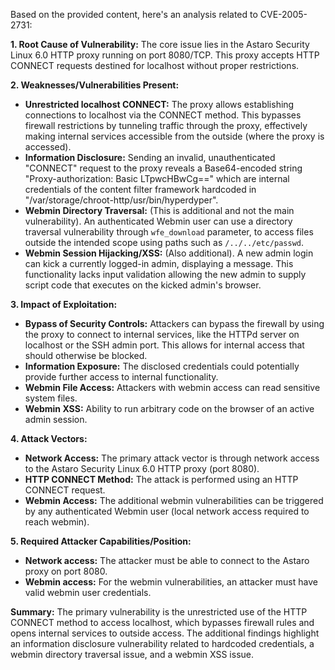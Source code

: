 Based on the provided content, here's an analysis related to CVE-2005-2731:

**1. Root Cause of Vulnerability:**
The core issue lies in the Astaro Security Linux 6.0 HTTP proxy running on port 8080/TCP. This proxy accepts HTTP CONNECT requests destined for localhost without proper restrictions.

**2. Weaknesses/Vulnerabilities Present:**
- **Unrestricted localhost CONNECT:** The proxy allows establishing connections to localhost via the CONNECT method. This bypasses firewall restrictions by tunneling traffic through the proxy, effectively making internal services accessible from the outside (where the proxy is accessed).
- **Information Disclosure:** Sending an invalid, unauthenticated "CONNECT" request to the proxy reveals a Base64-encoded string  "Proxy-authorization: Basic LTpwcHBwCg==" which are internal credentials of the content filter framework hardcoded in "/var/storage/chroot-http/usr/bin/hyperdyper".
- **Webmin Directory Traversal:** (This is additional and not the main vulnerability). An authenticated Webmin user can use a directory traversal vulnerability through `wfe_download` parameter, to access files outside the intended scope using paths such as `/../../etc/passwd`.
- **Webmin Session Hijacking/XSS:** (Also additional). A new admin login can kick a currently logged-in admin, displaying a message. This functionality lacks input validation allowing the new admin to supply script code that executes on the kicked admin's browser.

**3. Impact of Exploitation:**
- **Bypass of Security Controls:** Attackers can bypass the firewall by using the proxy to connect to internal services, like the HTTPd server on localhost or the SSH admin port. This allows for internal access that should otherwise be blocked.
- **Information Exposure:** The disclosed credentials could potentially provide further access to internal functionality.
- **Webmin File Access:** Attackers with webmin access can read sensitive system files.
- **Webmin XSS:** Ability to run arbitrary code on the browser of an active admin session.

**4. Attack Vectors:**
- **Network Access:** The primary attack vector is through network access to the Astaro Security Linux 6.0 HTTP proxy (port 8080).
- **HTTP CONNECT Method:** The attack is performed using an HTTP CONNECT request.
- **Webmin Access:** The additional webmin vulnerabilities can be triggered by any authenticated Webmin user (local network access required to reach webmin).

**5. Required Attacker Capabilities/Position:**
- **Network access:** The attacker must be able to connect to the Astaro proxy on port 8080.
- **Webmin access:** For the webmin vulnerabilities, an attacker must have valid webmin user credentials.

**Summary:**
The primary vulnerability is the unrestricted use of the HTTP CONNECT method to access localhost, which bypasses firewall rules and opens internal services to outside access. The additional findings highlight an information disclosure vulnerability related to hardcoded credentials, a webmin directory traversal issue, and a webmin XSS issue.